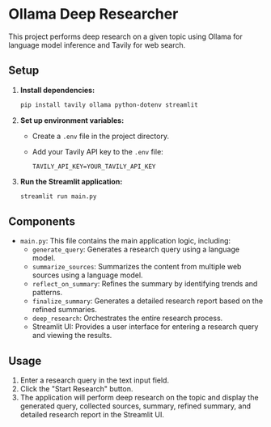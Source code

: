 # Ollama Deep Researcher

This project performs deep research on a given topic using Ollama for language model inference and Tavily for web search.

## Setup

1.  **Install dependencies:**

    ```bash
    pip install tavily ollama python-dotenv streamlit
    ```

2.  **Set up environment variables:**
    *   Create a `.env` file in the project directory.
    *   Add your Tavily API key to the `.env` file:

        ```
        TAVILY_API_KEY=YOUR_TAVILY_API_KEY
        ```

3.  **Run the Streamlit application:**

    ```bash
    streamlit run main.py
    ```

## Components

*   `main.py`: This file contains the main application logic, including:
    *   `generate_query`: Generates a research query using a language model.
    *   `summarize_sources`: Summarizes the content from multiple web sources using a language model.
    *   `reflect_on_summary`: Refines the summary by identifying trends and patterns.
    *   `finalize_summary`: Generates a detailed research report based on the refined summaries.
    *   `deep_research`: Orchestrates the entire research process.
    *   Streamlit UI: Provides a user interface for entering a research query and viewing the results.

## Usage

1.  Enter a research query in the text input field.
2.  Click the "Start Research" button.
3.  The application will perform deep research on the topic and display the generated query, collected sources, summary, refined summary, and detailed research report in the Streamlit UI.
